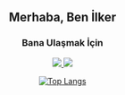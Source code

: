 ### <h2 align="center"> Merhaba, Ben İlker </h2>

<!--<p align="center"> 
  Şu anda geliştirmekte Olduğum Proje: 
  <a href="https://github.com/iKotti/human-resource-management-system"> Human Resource Management System </a>
</p>

<div align="center">
  <h4> Bu Projede Kullanılan Teknolojiler </h4>
  <img src="https://img.shields.io/badge/Spring-6DB33F?style=for-the-badge&logo=spring&logoColor=white">
  <img src="https://img.shields.io/badge/React-20232A?style=for-the-badge&logo=react&logoColor=61DAFB">
  <img src="https://img.shields.io/badge/PostgreSQL-316192?style=for-the-badge&logo=postgresql&logoColor=white">
</div>

<h2></h2>


<div align="center">
  <h3>Üzerinde Çalıştığım Diller</h3>
  <i class="devicon-javascript-plain colored"></i>
</div> 
-->


<h3 align="center"> Bana Ulaşmak İçin </h3>

<p align="center">
  <a href="https://www.linkedin.com/in/ilker-yildiz/"> 
    <img src="https://img.shields.io/badge/LinkedIn-0077B5?style=for-the-badge&logo=linkedin&logoColor=white">
  </a>
   <a href="mailto:ikotti.1998@gmail.com"> 
      <img src="https://img.shields.io/badge/Gmail-D14836?style=for-the-badge&logo=gmail&logoColor=white">
  </a>
</p>

<div align="center">

  [![Top Langs](https://github-readme-stats.vercel.app/api/top-langs/?username=ikotti&layout=compact&langs_count=8&hide=css,html)](https://github.com/anuraghazra/github-readme-stats)
</div>



